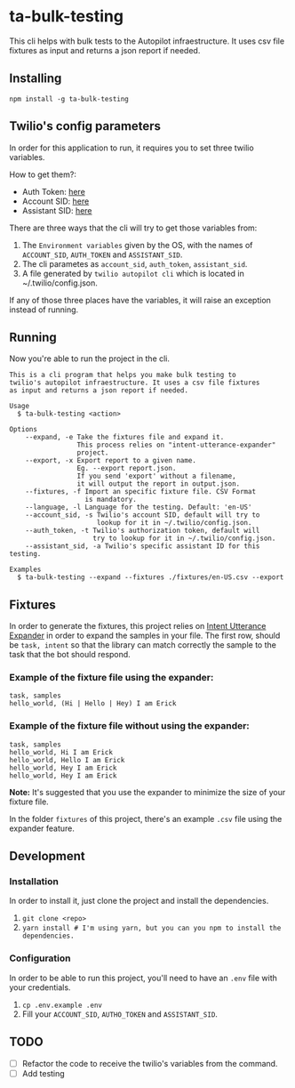 # ta-bulk-testing
This cli helps with bulk tests to the Autopilot infraestructure. It uses csv file fixtures as input and returns a json report if needed.

## Installing
`npm install -g ta-bulk-testing`

## Twilio's config parameters
In order for this application to run, it requires you to set three twilio variables.

How to get them?:
- Auth Token: <a href="https://www.twilio.com/console">here</a>
- Account SID: <a href="https://www.twilio.com/console">here</a>
- Assistant SID: <a href="https://www.twilio.com/console/autopilot/list">here</a>

There are three ways that the cli will try to get those variables from:
1. The `Environment variables` given by the OS, with the names of `ACCOUNT_SID`, `AUTH_TOKEN` and `ASSISTANT_SID`.
2. The cli parametes as `account_sid`, `auth_token`, `assistant_sid`.
3. A file generated by `twilio autopilot cli` which is located in ~/.twilio/config.json.

If any of those three places have the variables, it will raise an exception instead of running.

## Running
Now you're able to run the project in the cli.
```
This is a cli program that helps you make bulk testing to
twilio's autopilot infraestructure. It uses a csv file fixtures
as input and returns a json report if needed.

Usage
  $ ta-bulk-testing <action>

Options
    --expand, -e Take the fixtures file and expand it.
                 This process relies on "intent-utterance-expander"
                 project.
    --export, -x Export report to a given name.
                 Eg. --export report.json.
                 If you send 'export' without a filename,
                 it will output the report in output.json.
    --fixtures, -f Import an specific fixture file. CSV Format
                   is mandatory.
    --language, -l Language for the testing. Default: 'en-US'
    --account_sid, -s Twilio's account SID, default will try to
                      lookup for it in ~/.twilio/config.json.
    --auth_token, -t Twilio's authorization token, default will
                     try to lookup for it in ~/.twilio/config.json.
    --assistant_sid, -a Twilio's specific assistant ID for this testing.

Examples
  $ ta-bulk-testing --expand --fixtures ./fixtures/en-US.csv --export
```

## Fixtures
In order to generate the fixtures, this project relies on <a href="https://www.npmjs.com/package/intent-utterance-expander">Intent Utterance Expander</a> in order to expand the samples in your file. The first row, should be `task, intent` so that the library can match correctly the sample to the task that the bot should respond.

### Example of the fixture file using the expander:
```csv
task, samples
hello_world, (Hi | Hello | Hey) I am Erick
```

### Example of the fixture file without using the expander:
```csv
task, samples
hello_world, Hi I am Erick
hello_world, Hello I am Erick
hello_world, Hey I am Erick
hello_world, Hey I am Erick
```
**Note:** It's suggested that you use the expander to minimize the size of your fixture file.

In the folder `fixtures` of this project, there's an example `.csv` file using the expander feature.

## Development
### Installation
In order to install it, just clone the project and install the dependencies.
1. `git clone <repo>`
2. `yarn install # I'm using yarn, but you can you npm to install the dependencies.`

### Configuration
In order to be able to run this project, you'll need to have an `.env` file with your credentials.
1. `cp .env.example .env`
2. Fill your `ACCOUNT_SID`, `AUTHO_TOKEN` and `ASSISTANT_SID`.

## TODO
- [ ] Refactor the code to receive the twilio's variables from the command.
- [ ] Add testing
